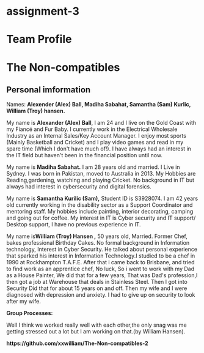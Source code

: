 # assignment-3
<!DOCTYPE html>
<html>
<head>

<p><h1>Team Profile</h1></p>

<p><h1>The Non-compatibles</h1></p>


<p></head></p>

<p><body></p>

<p>   <h2>Personal imformation</h2></p>

<p> Names: <b>Alexender (Alex) Ball, Madiha Sabahat, Samantha (Sam) Kurlic, William (Troy) hansen.</b></p>
  
<p>My name is <b>Alexander (Alex) Ball</b>, I am 24 and I live on the Gold Coast with my Fiancé and Fur Baby. I currently work in the Electrical Wholesale Industry as an Internal Sales/Key Account Manager. I enjoy most sports (Mainly Basketball and Cricket) and I play video games and read in my spare time (Which I don't have much of!). I have always had an interest in the IT field but haven't been in the financial position until now.</p>

  
<p>My name is <b>Madiha Sabahat.</b> I am 28 years old and married. I Live in Sydney. I was born in Pakistan, moved to Australia in 2013. My Hobbies are Reading,gardening, watching and playing Cricket.  No background in IT but always had interest in cybersecurity and digital forensics.</p>

  
<p>My name is <b>Samantha Kurilic (Sam),</b> Student ID is S3928074. I am 42 years old currently working in the disability sector as a Support Coordinator and mentoring staff. My hobbies include painting, interior decorating, camping and going out for coffee. My interest in IT is Cyber security and IT support/ Desktop support, I have no previous experience in IT.</p> 

  
<p>My name is<b>William (Troy) Hansen ,</b> 50 years old, Married. Former Chef, bakes professional Birthday Cakes. No formal background in Information technology, Interest in Cyber Security. He talked about personal experience that sparked his interest in Information Technology.I studied to be a chef in 1990 at Rockhampton T.A.F.E. After that i came back to Brisbane, and tried to find work as an apprentice chef, No luck, So i went to work with my Dad as a House Painter, We did that for a few years, That was Dad's profession,I then got a job at Warehouse that deals in Stainless Steel. Then I got into Security Did that for about 15 years on and off. Then my wife and I were diagnosed with depression and anxiety. I had to give up on security to look after my wife.</p>

<p><b>Group Processes:</b></p>

Well I think we worked really well with each other,the only snag was me getting stressed out a lot but I am working on that.(by William Hansen).</p>

<p><b>https://github.com/xxwilliam/The-Non-compatibles-2</b></p>

</body>
</html>
